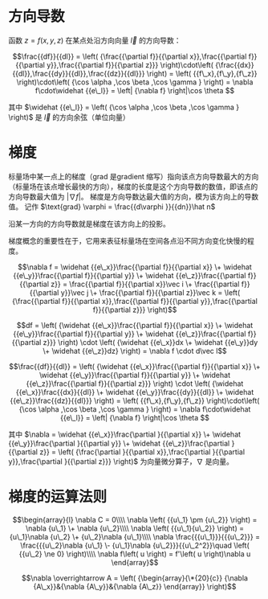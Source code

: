 # 方向导数

函数 $z = f\left( {x,y,z} \right)$ 在某点处沿方向向量 $\vec l$ 的方向导数：

$$\frac{{df}}{{dl}} = \left( {\frac{{\partial f}}{{\partial x}},\frac{{\partial f}}{{\partial y}},\frac{{\partial f}}{{\partial z}}} \right)\cdot\left( {\frac{{dx}}{{dl}},\frac{{dy}}{{dl}},\frac{{dz}}{{dl}}} \right) = \left( {{f\_x},{f\_y},{f\_z}} \right)\cdot\left( {\cos \alpha ,\cos \beta ,\cos \gamma } \right) = \nabla f\cdot\widehat {{e\_l}} = \left| {\nabla f} \right|\cos \theta $$

其中 $\widehat {{e\_l}} = \left( {\cos \alpha ,\cos \beta ,\cos \gamma } \right)$ 是 $\vec l$ 的方向余弦（单位向量）



# 梯度

标量场中某一点上的梯度（grad 是gradient 缩写）指向该点方向导数最大的方向（标量场在该点增长最快的方向），梯度的长度是这个方向导数的数值，即该点的方向导数最大值为 $\left| {\nabla f} \right|$。
梯度是方向导数达最大值的方向，模为该方向上的导数值。
记作 $\text{grad} \varphi  = \frac{{d\varphi }}{{dn}}\hat n$

沿某一方向的方向导数就是梯度在该方向上的投影。

梯度概念的重要性在于，它用来表征标量场在空间各点沿不同方向变化快慢的程度。

$$\nabla f = \widehat {{e\_x}}\frac{{\partial f}}{{\partial x}} \+ \widehat {{e\_y}}\frac{{\partial f}}{{\partial y}} \+ \widehat {{e\_z}}\frac{{\partial f}}{{\partial z}} = \frac{{\partial f}}{{\partial x}}\vec i \+ \frac{{\partial f}}{{\partial y}}\vec j \+ \frac{{\partial f}}{{\partial z}}\vec k = \left( {\frac{{\partial f}}{{\partial x}},\frac{{\partial f}}{{\partial y}},\frac{{\partial f}}{{\partial z}}} \right)$$

$$df = \left( {\widehat {{e\_x}}\frac{{\partial f}}{{\partial x}} \+ \widehat {{e\_y}}\frac{{\partial f}}{{\partial y}} \+ \widehat {{e\_z}}\frac{{\partial f}}{{\partial z}}} \right) \cdot \left( {\widehat {{e\_x}}dx \+ \widehat {{e\_y}}dy \+ \widehat {{e\_z}}dz} \right) = \nabla f \cdot d\vec l$$

$$\frac{{df}}{{dl}} = \left( {\widehat {{e\_x}}\frac{{\partial f}}{{\partial x}} \+ \widehat {{e\_y}}\frac{{\partial f}}{{\partial y}} \+ \widehat {{e\_z}}\frac{{\partial f}}{{\partial z}}} \right) \cdot \left( {\widehat {{e\_x}}\frac{{dx}}{{dl}} \+ \widehat {{e\_y}}\frac{{dy}}{{dl}} \+ \widehat {{e\_z}}\frac{{dz}}{{dl}}} \right) = \left( {{f\_x},{f\_y},{f\_z}} \right)\cdot\left( {\cos \alpha ,\cos \beta ,\cos \gamma } \right) = \nabla f\cdot\widehat {{e\_l}} = \left| {\nabla f} \right|\cos \theta $$

其中 $\nabla  = \widehat {{e\_x}}\frac{\partial }{{\partial x}} \+ \widehat {{e\_y}}\frac{\partial }{{\partial y}} \+ \widehat {{e\_z}}\frac{\partial }{{\partial z}} = \left( {\frac{\partial }{{\partial x}},\frac{\partial }{{\partial y}},\frac{\partial }{{\partial z}}} \right)$ 为向量微分算子，${\nabla}$ 是向量。



# 梯度的运算法则

$$\begin{array}{l} \nabla C = 0\\\\ \nabla \left( {{u\_1} \pm {u\_2}} \right) = \nabla {u\_1} \+ \nabla {u\_2}\\\\ \nabla \left( {{u\_1}{u\_2}} \right) = {u\_1}\nabla {u\_2} \+ {u\_2}\nabla {u\_1}\\\\ \nabla \frac{{{u\_1}}}{{{u\_2}}} = \frac{{{u\_2}\nabla {u\_1} \- {u\_1}\nabla {u\_2}}}{{u\_2^2}}\quad \left( {{u\_2} \ne 0} \right)\\\\ \nabla f\left( u \right) = f'\left( u \right)\nabla u \end{array}$$

$$\nabla \overrightarrow A  = \left( {\begin{array}{\*{20}{c}}
  {\nabla {A\_x}}&{\nabla {A\_y}}&{\nabla {A\_z}} 
\end{array}} \right)$$













